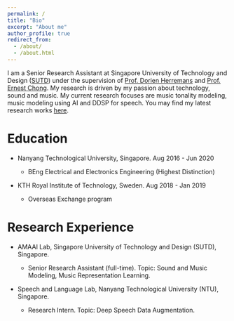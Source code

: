 ```yaml
---
permalink: /
title: "Bio"
excerpt: "About me"
author_profile: true
redirect_from: 
  - /about/
  - /about.html
---
```

I am a Senior Research Assistant at Singapore University of Technology and Design ([SUTD](https://sutd.edu.sg)) under the supervision of [Prof. Dorien Herremans](https://istd.sutd.edu.sg/faculty/dorien-herremans/) and [Prof. Ernest Chong](https://istd.sutd.edu.sg/people/faculty/ernest-chong). My research is driven by my passion about technology, sound and music. My current research focuses are music tonality modeling, music modeling using AI and DDSP for speech. You may find my latest research works [here](/publications).

Education
======
* Nanyang Technological University, Singapore.    Aug 2016 - Jun 2020
  * BEng Electrical and Electronics Engineering (Highest Distinction)
    
* KTH Royal Institute of Technology, Sweden.    Aug 2018 - Jan 2019
  * Overseas Exchange program

Research Experience 
======
* AMAAI Lab, Singapore University of Technology and Design (SUTD), Singapore. 
  * Senior Research Assistant (full-time). Topic: Sound and Music Modeling, Music Representation Learning. 
    
* Speech and Language Lab, Nanyang Technological University (NTU), Singapore. 
  * Research Intern. Topic: Deep Speech Data Augmentation. 